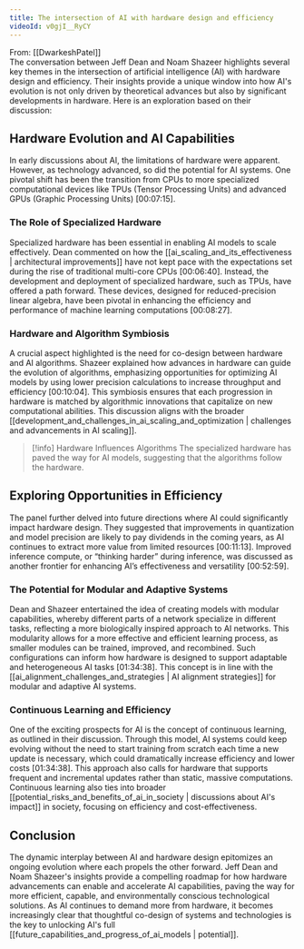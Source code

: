 ```yaml
---
title: The intersection of AI with hardware design and efficiency
videoId: v0gjI__RyCY
---
```


From: [[DwarkeshPatel]] <br/> 
The conversation between Jeff Dean and Noam Shazeer highlights several key themes in the intersection of artificial intelligence (AI) with hardware design and efficiency. Their insights provide a unique window into how AI's evolution is not only driven by theoretical advances but also by significant developments in hardware. Here is an exploration based on their discussion:

## Hardware Evolution and AI Capabilities

In early discussions about AI, the limitations of hardware were apparent. However, as technology advanced, so did the potential for AI systems. One pivotal shift has been the transition from CPUs to more specialized computational devices like TPUs (Tensor Processing Units) and advanced GPUs (Graphic Processing Units) <a class="yt-timestamp" data-t="00:07:15">[00:07:15]</a>.

### The Role of Specialized Hardware

Specialized hardware has been essential in enabling AI models to scale effectively. Dean commented on how the [[ai_scaling_and_its_effectiveness | architectural improvements]] have not kept pace with the expectations set during the rise of traditional multi-core CPUs <a class="yt-timestamp" data-t="00:06:40">[00:06:40]</a>. Instead, the development and deployment of specialized hardware, such as TPUs, have offered a path forward. These devices, designed for reduced-precision linear algebra, have been pivotal in enhancing the efficiency and performance of machine learning computations <a class="yt-timestamp" data-t="00:08:27">[00:08:27]</a>.

### Hardware and Algorithm Symbiosis

A crucial aspect highlighted is the need for co-design between hardware and AI algorithms. Shazeer explained how advances in hardware can guide the evolution of algorithms, emphasizing opportunities for optimizing AI models by using lower precision calculations to increase throughput and efficiency <a class="yt-timestamp" data-t="00:10:04">[00:10:04]</a>. This symbiosis ensures that each progression in hardware is matched by algorithmic innovations that capitalize on new computational abilities. This discussion aligns with the broader [[development_and_challenges_in_ai_scaling_and_optimization | challenges and advancements in AI scaling]].

> [!info] Hardware Influences Algorithms
> The specialized hardware has paved the way for AI models, suggesting that the algorithms follow the hardware.

## Exploring Opportunities in Efficiency

The panel further delved into future directions where AI could significantly impact hardware design. They suggested that improvements in quantization and model precision are likely to pay dividends in the coming years, as AI continues to extract more value from limited resources <a class="yt-timestamp" data-t="00:11:13">[00:11:13]</a>. Improved inference compute, or “thinking harder” during inference, was discussed as another frontier for enhancing AI’s effectiveness and versatility <a class="yt-timestamp" data-t="00:52:59">[00:52:59]</a>.

### The Potential for Modular and Adaptive Systems

Dean and Shazeer entertained the idea of creating models with modular capabilities, whereby different parts of a network specialize in different tasks, reflecting a more biologically inspired approach to AI networks. This modularity allows for a more effective and efficient learning process, as smaller modules can be trained, improved, and recombined. Such configurations can inform how hardware is designed to support adaptable and heterogeneous AI tasks <a class="yt-timestamp" data-t="01:34:38">[01:34:38]</a>. This concept is in line with the [[ai_alignment_challenges_and_strategies | AI alignment strategies]] for modular and adaptive AI systems.

### Continuous Learning and Efficiency

One of the exciting prospects for AI is the concept of continuous learning, as outlined in their discussion. Through this model, AI systems could keep evolving without the need to start training from scratch each time a new update is necessary, which could dramatically increase efficiency and lower costs <a class="yt-timestamp" data-t="01:34:38">[01:34:38]</a>. This approach also calls for hardware that supports frequent and incremental updates rather than static, massive computations. Continuous learning also ties into broader [[potential_risks_and_benefits_of_ai_in_society | discussions about AI's impact]] in society, focusing on efficiency and cost-effectiveness.

## Conclusion

The dynamic interplay between AI and hardware design epitomizes an ongoing evolution where each propels the other forward. Jeff Dean and Noam Shazeer's insights provide a compelling roadmap for how hardware advancements can enable and accelerate AI capabilities, paving the way for more efficient, capable, and environmentally conscious technological solutions. As AI continues to demand more from hardware, it becomes increasingly clear that thoughtful co-design of systems and technologies is the key to unlocking AI's full [[future_capabilities_and_progress_of_ai_models | potential]].